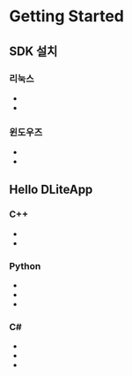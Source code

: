 # Getting Started

## SDK 설치

### 리눅스
* 
* 

### 윈도우즈
*
* 

## Hello DLiteApp

### C++
* 
*

### Python
*
*
*

### C#
*
*
*